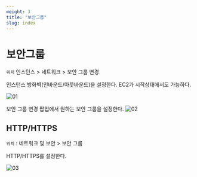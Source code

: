 ```yaml
---
weight: 3
title: "보안그룹"
slug: index
---
```


# 보안그룹

`위치` 인스턴스 > 네트워크 > 보안 그룹 변경

인스턴스 방화벽(인바운드/아웃바운드)을 설정한다. EC2가 시작상태에서도 가능하다.

![01](/docs/infra/aws/ec2/securitygroup/01.png)

보안 그룹 변경 팝업에서 원하는 보안 그룹을 설정한다.
![02](/docs/infra/aws/ec2/securitygroup/02.png)

## HTTP/HTTPS

`위치` : 네트워크 및 보안 > 보안 그룹

HTTP/HTTPS를 설정한다.

![03](/docs/infra/aws/ec2/securitygroup/03.png)
